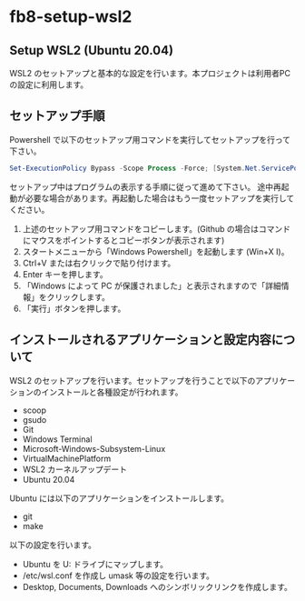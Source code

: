 # fb8-setup-wsl2

## Setup WSL2 (Ubuntu 20.04)

WSL2 のセットアップと基本的な設定を行います。本プロジェクトは利用者PCの設定に利用します。

## セットアップ手順

Powershell で以下のセットアップ用コマンドを実行してセットアップを行って下さい。

```powershell
Set-ExecutionPolicy Bypass -Scope Process -Force; [System.Net.ServicePointManager]::SecurityProtocol = [System.Net.ServicePointManager]::SecurityProtocol -bor 3072; iwr https://github.com/fb8works/fb8-setup-wsl2/archive/refs/heads/main.zip -OutFile fb8-setup-wsl2-main.zip; Expand-Archive .\fb8-setup-wsl2-main.zip . -Force; fb8-setup-wsl2-main\setup.bat
```

セットアップ中はプログラムの表示する手順に従って進めて下さい。
途中再起動が必要な場合があります。再起動した場合はもう一度セットアップを実行してください。

1. 上述のセットアップ用コマンドをコピーします。(Github の場合はコマンドにマウスをポイントするとコピーボタンが表示されます)
1. スタートメニューから「Windows Powershell」を起動します (Win+X I)。
1. Ctrl+V または右クリックで貼り付けます。
1. Enter キーを押します。
1. 「Windows によって PC が保護されました」と表示されますので「詳細情報」をクリックします。
1. 「実行」ボタンを押します。

## インストールされるアプリケーションと設定内容について

WSL2 のセットアップを行います。セットアップを行うことで以下のアプリケーションのインストールと各種設定が行われます。

- scoop
- gsudo
- Git
- Windows Terminal
- Microsoft-Windows-Subsystem-Linux
- VirtualMachinePlatform
- WSL2 カーネルアップデート
- Ubuntu 20.04

Ubuntu には以下のアプリケーションをインストールします。

- git
- make

以下の設定を行います。

- Ubuntu を U: ドライブにマップします。
- /etc/wsl.conf を作成し umask 等の設定を行います。
- Desktop, Documents, Downloads へのシンボリックリンクを作成します。
